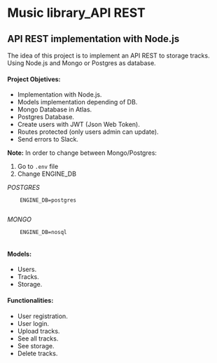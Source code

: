 # Music library_API REST

## API REST implementation with Node.js 

The idea of this project is to implement an API REST to storage tracks. Using Node.js and Mongo or Postgres as database.

#### Project Objetives:
- Implementation with Node.js.
- Models implementation depending of DB. 
- Mongo Database in Atlas.
- Postgres Database.
- Create users with JWT (Json Web Token).
- Routes protected (only users admin can update).
- Send errors to Slack.


**Note:** In order to change between Mongo/Postgres:
1. Go to `.env` file 
2. Change ENGINE_DB

*POSTGRES*
``` 
	ENGINE_DB=postgres
	
```
*MONGO*
``` 
	ENGINE_DB=nosql 
	
```


#### Models:
- Users.
- Tracks.
- Storage.


#### Functionalities:
- User registration.
- User login.
- Upload tracks.
- See all tracks.
- See storage.
- Delete tracks.
